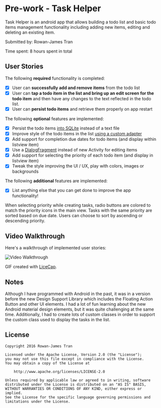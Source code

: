 # Pre-work - Task Helper

Task Helper is an android app that allows building a todo list and basic todo items management functionality including adding new items, editing and deleting an existing item.

Submitted by: Rowan-James Tran

Time spent: 8 hours spent in total

## User Stories

The following **required** functionality is completed:

* [x] User can **successfully add and remove items** from the todo list
* [x] User can **tap a todo item in the list and bring up an edit screen for the todo item** and then have any changes to the text reflected in the todo list.
* [x] User can **persist todo items** and retrieve them properly on app restart

The following **optional** features are implemented:

* [x] Persist the todo items [into SQLite](http://guides.codepath.com/android/Persisting-Data-to-the-Device#sqlite) instead of a text file
* [x] Improve style of the todo items in the list [using a custom adapter](http://guides.codepath.com/android/Using-an-ArrayAdapter-with-ListView)
* [x] Add support for completion due dates for todo items (and display within listview item)
* [x] Use a [DialogFragment](http://guides.codepath.com/android/Using-DialogFragment) instead of new Activity for editing items
* [x] Add support for selecting the priority of each todo item (and display in listview item)
* [x] Tweak the style improving the UI / UX, play with colors, images or backgrounds

The following **additional** features are implemented:

* [x] List anything else that you can get done to improve the app functionality!

When selecting priority while creating tasks, radio buttons are colored to match the priority icons in the main view.
Tasks with the same priority are sorted based on due date.
Users can choose to sort by ascending or descending priority.

## Video Walkthrough 

Here's a walkthrough of implemented user stories:

<img src='http://i.imgur.com/BL5ViWC.gifv' title='Video Walkthrough' width='' alt='Video Walkthrough' />

GIF created with [LiceCap](http://www.cockos.com/licecap/).

## Notes

Although I have programmed with Android in the past, it was in a version before the new Design Support Library which includes the Floating Action Button and other UI elements.
I had a lot of fun learning about the new Android material design elements, but it was quite challenging at the same time. Additionally, I had to create lots of custom classes in order to support the custom class used to display the tasks in the list.

## License

    Copyright 2016 Rowan-James Tran

    Licensed under the Apache License, Version 2.0 (the "License");
    you may not use this file except in compliance with the License.
    You may obtain a copy of the License at

        http://www.apache.org/licenses/LICENSE-2.0

    Unless required by applicable law or agreed to in writing, software
    distributed under the License is distributed on an "AS IS" BASIS,
    WITHOUT WARRANTIES OR CONDITIONS OF ANY KIND, either express or implied.
    See the License for the specific language governing permissions and
    limitations under the License.
